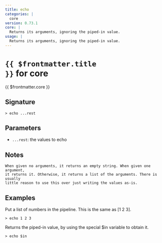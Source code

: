 ```yaml
---
title: echo
categories: |
  core
version: 0.73.1
core: |
  Returns its arguments, ignoring the piped-in value.
usage: |
  Returns its arguments, ignoring the piped-in value.
---
```


# <code>{{ $frontmatter.title }}</code> for core

<div class='command-title'>{{ $frontmatter.core }}</div>

## Signature

```> echo ...rest```

## Parameters

 -  `...rest`: the values to echo

## Notes
```text
When given no arguments, it returns an empty string. When given one argument,
it returns it. Otherwise, it returns a list of the arguments. There is usually
little reason to use this over just writing the values as-is.
```
## Examples

Put a list of numbers in the pipeline. This is the same as [1 2 3].
```shell
> echo 1 2 3
```

Returns the piped-in value, by using the special $in variable to obtain it.
```shell
> echo $in
```
